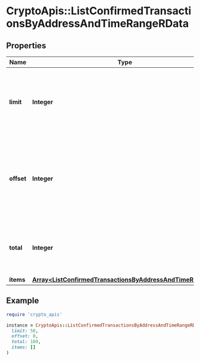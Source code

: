 # CryptoApis::ListConfirmedTransactionsByAddressAndTimeRangeRData

## Properties

| Name | Type | Description | Notes |
| ---- | ---- | ----------- | ----- |
| **limit** | **Integer** | Defines how many items should be returned in the response per page basis. |  |
| **offset** | **Integer** | The starting index of the response items, i.e. where the response should start listing the returned items. |  |
| **total** | **Integer** | Defines the total number of items returned in the response. |  |
| **items** | [**Array&lt;ListConfirmedTransactionsByAddressAndTimeRangeRI&gt;**](ListConfirmedTransactionsByAddressAndTimeRangeRI.md) |  |  |

## Example

```ruby
require 'crypto_apis'

instance = CryptoApis::ListConfirmedTransactionsByAddressAndTimeRangeRData.new(
  limit: 50,
  offset: 0,
  total: 100,
  items: []
)
```

